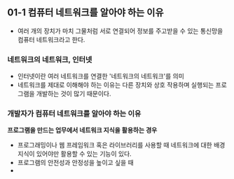 ## 01-1 컴퓨터 네트워크를 알아야 하는 이유
- 여러 개의 장치가 마치 그물처럼 서로 연결되어 정보를 주고받을 수 있는 통신망을 컴퓨터 네트워크라고 한다.
### 네트워크의 네트워크, 인터넷
- 인터넷이란 여러 네트워크를 연결한 '네트워크의 네트워크'를 의미
- 네트워크를 제대로 이해해야 하는 이유는 다른 장치와 상호 작용하며 실행되는 프로그램을 개발하는 것이 많기 때문이다.
### 개발자가 컴퓨터 네트워크를 알아야 하는 이유
**프로그램을 만드는 업무에서 네트워크 지식을 활용하는 경우**
- 프로그래밍이나 웹 프레임워크 혹은 라이브러리를 사용할 때 네트워크에 대한 배경지식이 있어야만 활용할 수 있는 기능이 있다.
- 프로그램의 안전성과 안정성을 높이고 싶을 때
- 
